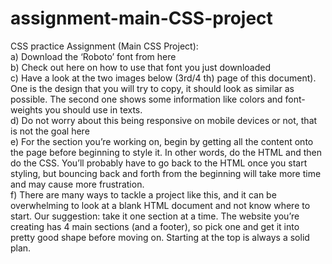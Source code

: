 # assignment-main-CSS-project
CSS practice
Assignment (Main CSS Project): <br>
a) Download the ‘Roboto’ font from here <br> 
b) Check out here on how to use that font you just downloaded <br>
c) Have a look at the two images below (3rd/4
th) page of this document). One is the design
that you will try to copy, it should look as similar as possible. The second one shows
some information like colors and font-weights you should use in texts. <br>
d) Do not worry about this being responsive on mobile devices or not, that is not the goal
here <br>
e) For the section you’re working on, begin by getting all the content onto the page before
beginning to style it. In other words, do the HTML and then do the CSS. You’ll probably
have to go back to the HTML once you start styling, but bouncing back and forth from
the beginning will take more time and may cause more frustration. <br>
f) There are many ways to tackle a project like this, and it can be overwhelming to look at
a blank HTML document and not know where to start. Our suggestion: take it one
section at a time. The website you’re creating has 4 main sections (and a footer), so pick
one and get it into pretty good shape before moving on. Starting at the top is always a
solid plan.
